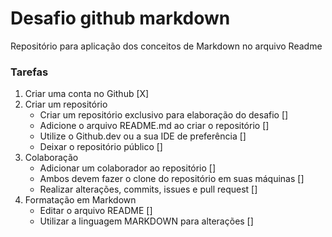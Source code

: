 # Desafio  github  markdown

Repositório para aplicação dos conceitos de Markdown no arquivo Readme

### Tarefas
1.  Criar uma conta no Github [X]
2.  Criar um repositório
    - Criar um repositório exclusivo para elaboração do desafio []
    - Adicione o arquivo README.md ao criar o repositório []
    - Utilize o Github.dev ou a sua IDE de preferência []
    - Deixar o repositório público []
3.  Colaboração
    - Adicionar um colaborador ao repositório []
    - Ambos devem fazer o clone do repositório em suas máquinas []
    - Realizar alterações, commits, issues e pull request []
4.  Formatação em Markdown 
    - Editar o arquivo README []
    - Utilizar a linguagem MARKDOWN para alterações []